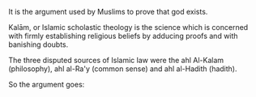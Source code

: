 It is the argument used by Muslims to prove that god exists. 

Kalām, or Islamic scholastic theology is the science which is concerned with firmly establishing religious beliefs by adducing proofs and with banishing doubts.

The three disputed sources of Islamic law were the ahl Al-Kalam (philosophy), ahl al-Ra'y (common sense) and ahl al-Hadith (hadith).

So the argument goes:

